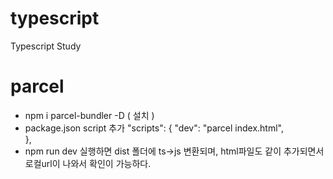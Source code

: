 # typescript
Typescript Study

# parcel 
 - npm i parcel-bundler -D ( 설치 )
 - package.json script 추가
   "scripts": {
    "dev": "parcel index.html",  
    },
 - npm run dev 실행하면 dist 폴더에 ts->js 변환되며, html파일도 같이 추가되면서 로컬url이 나와서 확인이 가능하다.